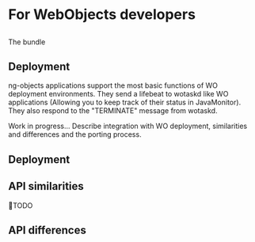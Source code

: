 # For WebObjects developers

##

The bundle

## Deployment

ng-objects applications support the most basic functions of WO deployment environments. They send a lifebeat to wotaskd like WO applications (Allowing you to keep track of their status in JavaMonitor). They also respond to the "TERMINATE" message from wotaskd.

Work in progress... Describe integration with WO deployment, similarities and differences and the porting process.

## Deployment


## API similarities

👷TODO

## API differences
